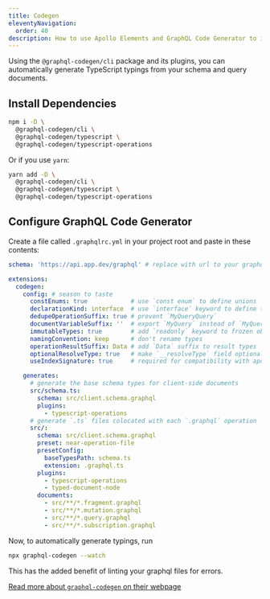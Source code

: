 ```yaml
---
title: Codegen
eleventyNavigation:
  order: 40
description: How to use Apollo Elements and GraphQL Code Generator to improve the experience of developing with GraphQL and web components.
---
```


Using the `@graphql-codegen/cli` package and its plugins, you can automatically 
generate TypeScript typings from your schema and query documents.

## Install Dependencies

<code-copy>

```sh
npm i -D \
  @graphql-codegen/cli \
  @graphql-codegen/typescript \
  @graphql-codegen/typescript-operations
```

</code-copy>

Or if you use `yarn`:

<code-copy>

```sh
yarn add -D \
  @graphql-codegen/cli \
  @graphql-codegen/typescript \
  @graphql-codegen/typescript-operations
```

</code-copy>

## Configure GraphQL Code Generator

Create a file called `.graphqlrc.yml` in your project root and paste in these 
contents:

<code-copy>

```yml
schema: 'https://api.app.dev/graphql' # replace with url to your graphql server

extensions:
  codegen:
    config: # season to taste
      constEnums: true            # use `const enum` to define unions
      declarationKind: interface  # use `interface` keyword to define types
      dedupeOperationSuffix: true # prevent `MyQueryQuery`
      documentVariableSuffix: ''  # export `MyQuery` instead of `MyQueryDocument`
      immutableTypes: true        # add `readonly` keyword to frozen objects
      namingConvention: keep      # don't rename types
      operationResultSuffix: Data # add `Data` suffix to result types
      optionalResolveType: true   # make `__resolveType` field optional
      useIndexSignature: true     # required for compatibility with apollo server

    generates:
      # generate the base schema types for client-side documents
      src/schema.ts:
        schema: src/client.schema.graphql
        plugins:
          - typescript-operations
      # generate `.ts` files colocated with each `.graphql` operation
      src/:
        schema: src/client.schema.graphql
        preset: near-operation-file
        presetConfig:
          baseTypesPath: schema.ts
          extension: .graphql.ts
        plugins:
          - typescript-operations
          - typed-document-node
        documents:
          - src/**/*.fragment.graphql
          - src/**/*.mutation.graphql
          - src/**/*.query.graphql
          - src/**/*.subscription.graphql
```

</code-copy>

Now, to automatically generate typings, run

<code-copy>

```sh
npx graphql-codegen --watch
```

</code-copy>

This has the added benefit of linting your graphql files for errors.

[Read more about `graphql-codegen` on their 
webpage](https://graphql-code-generator.com/)
